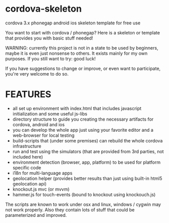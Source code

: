 cordova-skeleton
================

cordova 3.x phonegap android ios skeleton template for free use

You want to start with cordova / phonegap? Here is a skeleton or template that provides you with basic stuff needed!

WARNING: currently this project is not in a state to be used by beginners, maybe it is even just nonsense to others. It exists mainly for my own purposes. If you still want to try: good luck!

If you have suggestions to change or improve, or even want to participate, you're very welcome to do so.


FEATURES
========

- all set up environment with index.html that includes javascript initialization and some useful js-libs
- directory structure to guide you creating the necessary artifacts for cordova, android and ios
- you can develop the whole app just using your favorite editor and a web-browser for local testing
- build-scripts that (under some premises) can rebuild the whole cordova infrastructure
- run and test using the simulators (that are provided from 3rd parties, not included here)
- environment detection (browser, app, platform) to be used for platform specific code
- i18n for multi-language apps
- geolocation helper (provides better results than just using built-in html5 geolocation api)
- knockout.js mvc (or mvvm)
- hammer.js for touch-events (bound to knockout using knockouch.js)



The scripts are known to work under osx and linux, windows / cygwin may not work properly. Also they contain lots of stuff that could be parameterized and improved.

